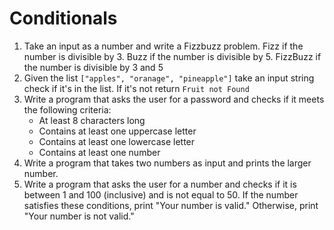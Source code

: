 # Conditionals

1. Take an input as a number and write a Fizzbuzz problem. Fizz if the number is divisible by 3. Buzz if the number is divisible by 5. FizzBuzz if the number is divisible by 3 and 5
2. Given the list `["apples", "oranage", "pineapple"]` take an input string check if it's in the list. If it's not return `Fruit not Found`
3. Write a program that asks the user for a password and checks if it meets the following criteria:
   - At least 8 characters long
   - Contains at least one uppercase letter
   - Contains at least one lowercase letter
   - Contains at least one number
4. Write a program that takes two numbers as input and prints the larger number.
5. Write a program that asks the user for a number and checks if it is between 1 and 100 (inclusive) and is not equal to 50. If the number satisfies these conditions, print "Your number is valid." Otherwise, print "Your number is not valid."

